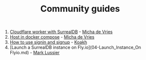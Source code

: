 <br>

<h1 align="center">Community guides</h1>

<br>

1. [Cloudflare worker with SurrealDB](01-Cloudflare_worker_with_SurrealDB.md) - [Micha de Vries](https://github.com/kearfy)
2. [Host in docker compose](02-Host_in_docker_compose.md) - [Micha de Vries](https://github.com/kearfy)
3. [How to use signin and signup](03_How_to_use_signin_and_signup) - [Koakh](https://github.com/koakh)
4. [Launch a SurrealDB instance on Fly.io](04-Launch_Instance_On Flyio.md) - [Mark Lussier](https://github.com/intabulas)
